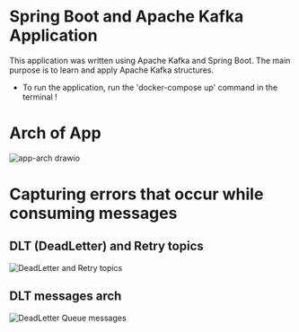 # Spring Boot and Apache Kafka Application 
  This application was written using Apache Kafka and Spring Boot. The main purpose is to learn and apply Apache Kafka structures.
- To run the application, run the 'docker-compose up' command in the terminal !

# Arch of App
![app-arch drawio](https://github.com/user-attachments/assets/67b4d294-01ad-4cfe-820f-209ba592c2e1)


# Capturing errors that occur while consuming messages

## DLT (DeadLetter) and Retry topics 
![DeadLetter and Retry topics](https://github.com/user-attachments/assets/4c6fbe9e-8777-4728-af8c-b5f665e18936)

## DLT messages arch
![DeadLetter Queue messages](https://github.com/user-attachments/assets/d5b1a721-93fa-47fb-ad95-c8c3f034fbf1)

